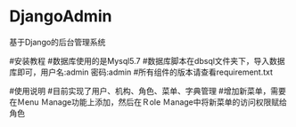 # DjangoAdmin
基于Django的后台管理系统


#安装教程
#数据库使用的是Mysql5.7
#数据库脚本在dbsql文件夹下，导入数据库即可，用户名:admin 密码:admin
#所有组件的版本请查看requirement.txt

#使用说明
#目前实现了用户、机构、角色、菜单、字典管理
#增加新菜单，需要在Ｍenu Ｍanage功能上添加，然后在Ｒole Ｍanage中将新菜单的访问权限赋给角色
